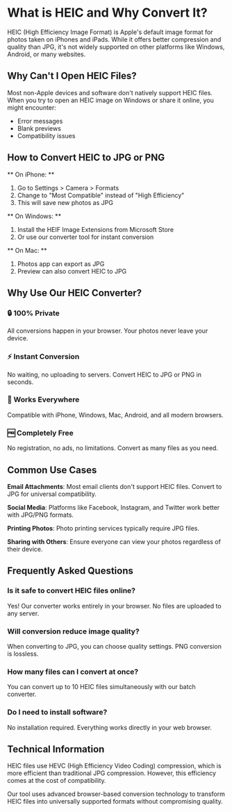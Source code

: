 # What is HEIC and Why Convert It?

HEIC (High Efficiency Image Format) is Apple's default image format for photos taken on iPhones and iPads. While it offers better compression and quality than JPG, it's not widely supported on other platforms like Windows, Android, or many websites.

## Why Can't I Open HEIC Files?

Most non-Apple devices and software don't natively support HEIC files. When you try to open an HEIC image on Windows or share it online, you might encounter:
- Error messages
- Blank previews
- Compatibility issues

## How to Convert HEIC to JPG or PNG

** On iPhone: **
1. Go to Settings > Camera > Formats
2. Change to "Most Compatible" instead of "High Efficiency"
3. This will save new photos as JPG

** On Windows: **
1. Install the HEIF Image Extensions from Microsoft Store
2. Or use our converter tool for instant conversion

** On Mac: **
1. Photos app can export as JPG
2. Preview can also convert HEIC to JPG

## Why Use Our HEIC Converter?

### 🔒 100% Private
All conversions happen in your browser. Your photos never leave your device.

### ⚡ Instant Conversion
No waiting, no uploading to servers. Convert HEIC to JPG or PNG in seconds.

### 📱 Works Everywhere
Compatible with iPhone, Windows, Mac, Android, and all modern browsers.

### 🆓 Completely Free
No registration, no ads, no limitations. Convert as many files as you need.

## Common Use Cases

**Email Attachments**: Most email clients don't support HEIC files. Convert to JPG for universal compatibility.

**Social Media**: Platforms like Facebook, Instagram, and Twitter work better with JPG/PNG formats.

**Printing Photos**: Photo printing services typically require JPG files.

**Sharing with Others**: Ensure everyone can view your photos regardless of their device.

## Frequently Asked Questions

### Is it safe to convert HEIC files online?
Yes! Our converter works entirely in your browser. No files are uploaded to any server.

### Will conversion reduce image quality?
When converting to JPG, you can choose quality settings. PNG conversion is lossless.

### How many files can I convert at once?
You can convert up to 10 HEIC files simultaneously with our batch converter.

### Do I need to install software?
No installation required. Everything works directly in your web browser.

## Technical Information

HEIC files use HEVC (High Efficiency Video Coding) compression, which is more efficient than traditional JPG compression. However, this efficiency comes at the cost of compatibility.

Our tool uses advanced browser-based conversion technology to transform HEIC files into universally supported formats without compromising quality.
